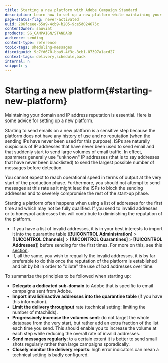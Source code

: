 ```yaml
---
title: Starting a new platform with Adobe Campaign Standard
description: Learn how to set up a new platform while maintaining your domain and IP address reputation with Adobe Campaign Standard.
page-status-flag: never-activated
uuid: 286fceee-65a9-4cb9-b205-9ce5d024675c
contentOwner: sauviat
products: SG_CAMPAIGN/STANDARD
audience: sending
content-type: reference
topic-tags: sheduling-messages
discoiquuid: 9c7fd670-bba9-4f3c-8cb1-87397a1acd27
context-tags: delivery,schedule,back
internal: n
snippet: y
---
```


# Starting a new platform{#starting-new-platform}

Maintaining your domain and IP address reputation is essential. Here is some advice for setting up a new platform.

Starting to send emails on a new platform is a sensitive step because the platform does not have any history of use and no reputation (when the sending IPs have never been used for this purpose). ISPs are naturally suspicious of IP addresses that have never been used to send email and that suddenly start to send large volumes of email traffic. In effect, spammers generally use "unknown" IP addresses (that is to say addresses that have never been blacklisted) to send the largest possible number of messages before detection.

You cannot expect to reach operational speed in terms of output at the very start of the production phase. Furthermore, you should not attempt to send messages at this rate as it might lead the ISPs to block the sending addresses and to severely compromise the rest of the start-up phase.

Starting a platform often happens when using a list of addresses for the first time and which may not be fully qualified. If you send to invalid addresses or to honeypot addresses this will contribute to diminishing the reputation of the platform.
* If you have a list of invalid addresses, it is in your best interests to import it into the quarantine table (**[!UICONTROL Administration]** > **[!UICONTROL Channels]** > **[!UICONTROL Quarantines]** > **[!UICONTROL Addresses]**) before sending for the first times. For more on this, see this [section](../../sending/using/understanding-quarantine-management.md#identifying-quarantined-addresses-for-the-entire-platform).
* If, all the same, you wish to requalify the invalid addresses, it is by far preferable to do this once the reputation of the platform is established and bit by bit in order to "dilute" the use of bad addresses over time.

To summarize the principles to be followed when starting up:
* **Delegate a dedicated sub-domain** to Adobe that is specific to email campaigns sent from Adobe.
* **Import invalid/inactive addresses into the quarantine table** (if you have this information).
* **Limit the delivery throughput** rate (technical setting: limiting the number of mtachilds).
* **Progressively increase the volumes sent**: do not target the whole database from the very start, but rather add an extra fraction of the list each time you send. This should enable you to increase the volume at each step while reducing the overall rate of invalid addresses.
* **Send messages regularly**: to a certain extent it is better to send small shots regularly rather than large campaigns sporadically.
* **Closely monitor the delivery reports**: high error indicators can mean a technical setting is badly configured.
